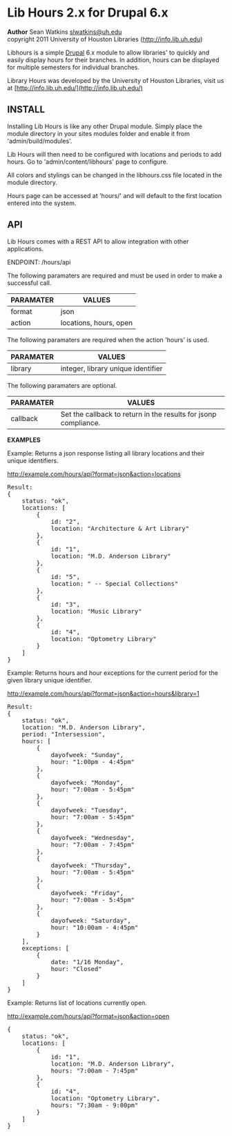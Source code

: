 Lib Hours 2.x for Drupal 6.x
============================

**Author** Sean Watkins <slwatkins@uh.edu>  
copyright 2011 University of Houston Libraries (http://info.lib.uh.edu)


Libhours is a simple [Drupal](http://www.drupal.org) 6.x module to allow libraries' to quickly and easily display
hours for their branches. In addition, hours can be displayed for multiple
semesters for individual branches.

Library Hours was developed by the University of Houston Libraries, visit us at [http://info.lib.uh.edu/](http://info.lib.uh.edu/)


INSTALL
-------

Installing Lib Hours is like any other Drupal module. Simply place the module 
directory in your sites modules folder and enable it from 
'admin/build/modules'.

Lib Hours will then need to be configured with locations and periods to add 
hours. Go to 'admin/content/libhours' page to configure.

All colors and stylings can be changed in the libhours.css file located in the
module directory.

Hours page can be accessed at 'hours/' and will default to the first location 
entered into the system.

API
---

Lib Hours comes with a REST API to allow integration with other applications.

ENDPOINT: /hours/api

The following paramaters are required and must be used in order to make a 
successful call.

PARAMATER | VALUES
--------- | ------
format    | json
action    | locations, hours, open

The following paramaters are required when the action 'hours' is used.

PARAMATER | VALUES
--------- | ------
library   | integer, library unique identifier

The following paramaters are optional.

PARAMATER | VALUES
--------- | ------
callback  | Set the callback to return in the results for jsonp compliance.


**EXAMPLES**


Example: Returns a json response listing all library locations and their unique
identifiers.

http://example.com/hours/api?format=json&action=locations
<pre>
Result:
{
	status: "ok",
	locations: [
		{
			id: "2",
			location: "Architecture & Art Library"
		},
		{
			id: "1",
			location: "M.D. Anderson Library"
		},
		{
			id: "5",
			location: " -- Special Collections"
		},
		{
			id: "3",
			location: "Music Library"
		},
		{
			id: "4",
			location: "Optometry Library"
		}
	]
}
</pre>
Example: Returns hours and hour exceptions for the current period for the given
library unique identifier.

http://example.com/hours/api?format=json&action=hours&library=1
<pre>
Result:
{
	status: "ok",
	location: "M.D. Anderson Library",
	period: "Intersession",
	hours: [
		{
			dayofweek: "Sunday",
			hour: "1:00pm - 4:45pm"
		},
		{
			dayofweek: "Monday",
			hour: "7:00am - 5:45pm"
		},
		{
			dayofweek: "Tuesday",
			hour: "7:00am - 5:45pm"
		},
		{
			dayofweek: "Wednesday",
			hour: "7:00am - 7:45pm"
		},
		{
			dayofweek: "Thursday",
			hour: "7:00am - 5:45pm"
		},
		{
			dayofweek: "Friday",
			hour: "7:00am - 5:45pm"
		},
		{
			dayofweek: "Saturday",
			hour: "10:00am - 4:45pm"
		}
	],
	exceptions: [
		{
			date: "1/16 Monday",
			hour: "Closed"
		}
	]
}
</pre>
Example: Returns list of locations currently open.

http://example.com/hours/api?format=json&action=open
<pre>
{
	status: "ok",
	locations: [
		{
			id: "1",
			location: "M.D. Anderson Library",
			hours: "7:00am - 7:45pm"
		},
		{
			id: "4",
			location: "Optometry Library",
			hours: "7:30am - 9:00pm"
		}
	]
}
</pre>
